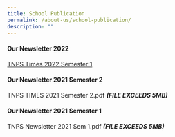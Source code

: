 ```yaml
---
title: School Publication
permalink: /about-us/school-publication/
description: ""
---
```

#### **Our Newsletter 2022**
[TNPS Times 2022 Semester 1](https://drive.google.com/file/d/1fm9JU5jMFq1n_rPwciokMAyjIENHxF2J/view?usp=sharing)


#### **Our Newsletter 2021 Semester 2**
TNPS TIMES 2021 Semester 2.pdf ***(FILE EXCEEDS 5MB)***

#### **Our Newsletter 2021 Semester 1**
TNPS Newsletter 2021 Sem 1.pdf ***(FILE EXCEEDS 5MB)***